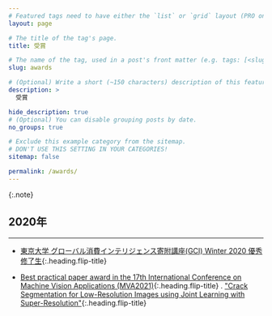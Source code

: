 ```yaml
---
# Featured tags need to have either the `list` or `grid` layout (PRO only).
layout: page

# The title of the tag's page.
title: 受賞

# The name of the tag, used in a post's front matter (e.g. tags: [<slug>]).
slug: awards

# (Optional) Write a short (~150 characters) description of this featured tag.
description: >
  受賞

hide_description: true
# (Optional) You can disable grouping posts by date.
no_groups: true

# Exclude this example category from the sitemap.
# DON'T USE THIS SETTING IN YOUR CATEGORIES!
sitemap: false

permalink: /awards/
---
```



{:.note}

## 2020年
----------------------------------------------------------------
* [東京大学 グローバル消費インテリジェンス寄附講座(GCI) Winter 2020 優秀修了生]{:.heading.flip-title}

* [Best practical paper award in the 17th International Conference on Machine Vision Applications (MVA2021)]{:.heading.flip-title} . ["Crack Segmentation for Low-Resolution Images using Joint Learning with Super-Resolution"]{:.heading.flip-title}


[東京大学 グローバル消費インテリジェンス寄附講座(GCI) Winter 2020 優秀修了生]: https://gci.t.u-tokyo.ac.jp/gci2020winter-honors/

[Best practical paper award in the 17th International Conference on Machine Vision Applications (MVA2021)]: http://www.mva-org.jp/archives.BestPracticalPaperAward.php

["Crack Segmentation for Low-Resolution Images using Joint Learning with Super-Resolution"]: https://yuki-11.github.io/ja/papers/

<!-- * [Install]{:.heading.flip-title} --- How to install and run Hydejack.
{:.related-posts.faded}

[install]: http://www.toyota.co.jp/company/gakuen/index.html -->
